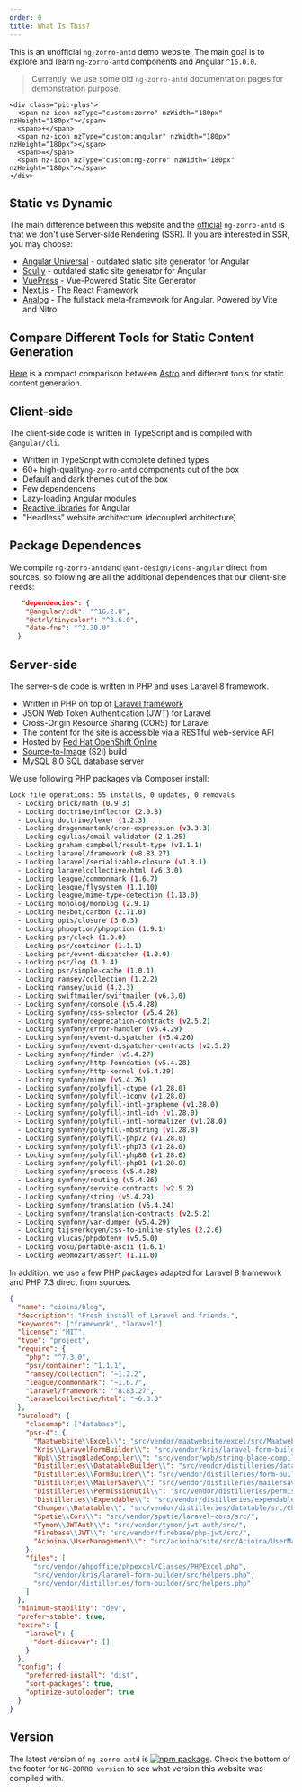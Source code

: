 ```yaml
---
order: 0
title: What Is This?
---
```


This is an unofficial `ng-zorro-antd` demo website. The main goal is to explore and learn `ng-zorro-antd` components and Angular `^16.0.0`.

> Currently, we use some old `ng-zorro-antd` documentation pages for demonstration purpose.

```angular-template-block
<div class="pic-plus">
  <span nz-icon nzType="custom:zorro" nzWidth="180px" nzHeight="180px"></span>
  <span>+</span>
  <span nz-icon nzType="custom:angular" nzWidth="180px" nzHeight="180px"></span>
  <span>=</span>
  <span nz-icon nzType="custom:ng-zorro" nzWidth="180px" nzHeight="180px"></span>
</div>
```

## Static vs Dynamic

The main difference between this website and the [official](https://ng.ant.design/docs/introduce/en) `ng-zorro-antd` is that we don't use Server-side Rendering (SSR). If you are interested in SSR, you may choose:

- [Angular Universal](https://github.com/angular/universal) - outdated static site generator for Angular
- [Scully](https://github.com/scullyio/scully) - outdated static site generator for Angular
- [VuePress](https://github.com/vuepress/core) - Vue-Powered Static Site Generator
- [Next.js](https://github.com/vercel/next.js) - The React Framework
- [Analog](https://github.com/analogjs/analog) - The fullstack meta-framework for Angular. Powered by Vite and Nitro

## Compare Different Tools for Static Content Generation

[Here](https://docs.astro.build/comparing-astro-vs-other-tools/) is a compact comparison between [Astro](https://github.com/snowpackjs/astro) and different tools for static content generation.

## Client-side

The client-side code is written in TypeScript and is compiled with `@angular/cli`.

- Written in TypeScript with complete defined types
- 60+ high-quality`ng-zorro-antd` components out of the box
- Default and dark themes out of the box
- Few dependencens
- Lazy-loading Angular modules
- [Reactive libraries](https://github.com/ngrx/platform) for Angular
- "Headless" website architecture (decoupled architecture)

## Package Dependences

We compile `ng-zorro-antd`and `@ant-design/icons-angular` direct from sources, so folowing are all the additional dependences that our client-site needs:

```json
   "dependencies": {
    "@angular/cdk": "^16.2.0",
    "@ctrl/tinycolor": "^3.6.0",
    "date-fns": "^2.30.0"
  }
```

## Server-side

The server-side code is written in PHP and uses Laravel 8 framework.

- Written in PHP on top of [Laravel framework](https://github.com/laravel/framework)
- JSON Web Token Authentication (JWT) for Laravel
- Cross-Origin Resource Sharing (CORS) for Laravel
- The content for the site is accessible via a RESTful web-service API
- Hosted by [Red Hat OpenShift Online](https://www.openshift.com/products/online/)
- [Source-to-Image](https://docs.openshift.com/container-platform/3.11/architecture/core_concepts/builds_and_image_streams.html#source-build) (S2I) build
- MySQL 8.0 SQL database server

We use following PHP packages via Composer install:

```bash
Lock file operations: 55 installs, 0 updates, 0 removals
  - Locking brick/math (0.9.3)
  - Locking doctrine/inflector (2.0.8)
  - Locking doctrine/lexer (1.2.3)
  - Locking dragonmantank/cron-expression (v3.3.3)
  - Locking egulias/email-validator (2.1.25)
  - Locking graham-campbell/result-type (v1.1.1)
  - Locking laravel/framework (v8.83.27)
  - Locking laravel/serializable-closure (v1.3.1)
  - Locking laravelcollective/html (v6.3.0)
  - Locking league/commonmark (1.6.7)
  - Locking league/flysystem (1.1.10)
  - Locking league/mime-type-detection (1.13.0)
  - Locking monolog/monolog (2.9.1)
  - Locking nesbot/carbon (2.71.0)
  - Locking opis/closure (3.6.3)
  - Locking phpoption/phpoption (1.9.1)
  - Locking psr/clock (1.0.0)
  - Locking psr/container (1.1.1)
  - Locking psr/event-dispatcher (1.0.0)
  - Locking psr/log (1.1.4)
  - Locking psr/simple-cache (1.0.1)
  - Locking ramsey/collection (1.2.2)
  - Locking ramsey/uuid (4.2.3)
  - Locking swiftmailer/swiftmailer (v6.3.0)
  - Locking symfony/console (v5.4.28)
  - Locking symfony/css-selector (v5.4.26)
  - Locking symfony/deprecation-contracts (v2.5.2)
  - Locking symfony/error-handler (v5.4.29)
  - Locking symfony/event-dispatcher (v5.4.26)
  - Locking symfony/event-dispatcher-contracts (v2.5.2)
  - Locking symfony/finder (v5.4.27)
  - Locking symfony/http-foundation (v5.4.28)
  - Locking symfony/http-kernel (v5.4.29)
  - Locking symfony/mime (v5.4.26)
  - Locking symfony/polyfill-ctype (v1.28.0)
  - Locking symfony/polyfill-iconv (v1.28.0)
  - Locking symfony/polyfill-intl-grapheme (v1.28.0)
  - Locking symfony/polyfill-intl-idn (v1.28.0)
  - Locking symfony/polyfill-intl-normalizer (v1.28.0)
  - Locking symfony/polyfill-mbstring (v1.28.0)
  - Locking symfony/polyfill-php72 (v1.28.0)
  - Locking symfony/polyfill-php73 (v1.28.0)
  - Locking symfony/polyfill-php80 (v1.28.0)
  - Locking symfony/polyfill-php81 (v1.28.0)
  - Locking symfony/process (v5.4.28)
  - Locking symfony/routing (v5.4.26)
  - Locking symfony/service-contracts (v2.5.2)
  - Locking symfony/string (v5.4.29)
  - Locking symfony/translation (v5.4.24)
  - Locking symfony/translation-contracts (v2.5.2)
  - Locking symfony/var-dumper (v5.4.29)
  - Locking tijsverkoyen/css-to-inline-styles (2.2.6)
  - Locking vlucas/phpdotenv (v5.5.0)
  - Locking voku/portable-ascii (1.6.1)
  - Locking webmozart/assert (1.11.0)
```

In addition, we use a few PHP packages adapted for Laravel 8 framework and PHP 7.3 direct from sources.

```json
{
  "name": "cioina/blog",
  "description": "Fresh install of Laravel and friends.",
  "keywords": ["framework", "laravel"],
  "license": "MIT",
  "type": "project",
  "require": {
    "php": "^7.3.0",
    "psr/container": "1.1.1",
    "ramsey/collection": "~1.2.2",
    "league/commonmark": "~1.6.7",
    "laravel/framework": "^8.83.27",
    "laravelcollective/html": "~6.3.0"
  },
  "autoload": {
    "classmap": ["database"],
    "psr-4": {
      "Maatwebsite\\Excel\\": "src/vendor/maatwebsite/excel/src/Maatwebsite/Excel",
      "Kris\\LaravelFormBuilder\\": "src/vendor/kris/laravel-form-builder/src/Kris/LaravelFormBuilder",
      "Wpb\\StringBladeCompiler\\": "src/vendor/wpb/string-blade-compiler/src/Wpb/StringBladeCompiler",
      "Distilleries\\DatatableBuilder\\": "src/vendor/distilleries/datatable-builder/src/Distilleries/DatatableBuilder",
      "Distilleries\\FormBuilder\\": "src/vendor/distilleries/form-builder/src/Distilleries/FormBuilder",
      "Distilleries\\MailerSaver\\": "src/vendor/distilleries/mailersaver/src/Distilleries/MailerSaver",
      "Distilleries\\PermissionUtil\\": "src/vendor/distilleries/permission-util/src/Distilleries/PermissionUtil",
      "Distilleries\\Expendable\\": "src/vendor/distilleries/expendable/src/Distilleries/Expendable",
      "Chumper\\Datatable\\": "src/vendor/distilleries/datatable/src/Chumper/Datatable",
      "Spatie\\Cors\\": "src/vendor/spatie/laravel-cors/src/",
      "Tymon\\JWTAuth\\": "src/vendor/tymon/jwt-auth/src/",
      "Firebase\\JWT\\": "src/vendor/firebase/php-jwt/src/",
      "Acioina\\UserManagement\\": "src/acioina/site/src/Acioina/UserManagement"
    },
    "files": [
      "src/vendor/phpoffice/phpexcel/Classes/PHPExcel.php",
      "src/vendor/kris/laravel-form-builder/src/helpers.php",
      "src/vendor/distilleries/form-builder/src/helpers.php"
    ]
  },
  "minimum-stability": "dev",
  "prefer-stable": true,
  "extra": {
    "laravel": {
      "dont-discover": []
    }
  },
  "config": {
    "preferred-install": "dist",
    "sort-packages": true,
    "optimize-autoloader": true
  }
}
```

## Version

The latest version of `ng-zorro-antd` is [![npm package](https://img.shields.io/npm/v/ng-zorro-antd.svg?style=flat-square)](https://www.npmjs.org/package/ng-zorro-antd). Check the bottom of the footer for `NG-ZORRO version` to see what version this website was compiled with.

